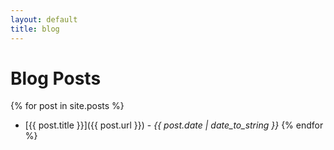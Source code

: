 ```yaml
---
layout: default
title: blog
---
```


# Blog Posts

{% for post in site.posts %}
- [{{ post.title }}]({{ post.url }}) - *{{ post.date | date_to_string }}*
{% endfor %}